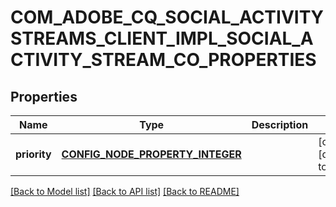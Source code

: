 # COM_ADOBE_CQ_SOCIAL_ACTIVITYSTREAMS_CLIENT_IMPL_SOCIAL_ACTIVITY_STREAM_CO_PROPERTIES

## Properties
Name | Type | Description | Notes
------------ | ------------- | ------------- | -------------
**priority** | [**CONFIG_NODE_PROPERTY_INTEGER**](configNodePropertyInteger.md) |  | [optional] [default to null]

[[Back to Model list]](../README.md#documentation-for-models) [[Back to API list]](../README.md#documentation-for-api-endpoints) [[Back to README]](../README.md)


